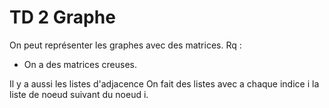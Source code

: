 # TD 2 Graphe

On peut représenter les graphes avec des matrices.
Rq : 
- On a des matrices creuses.

Il y a aussi les listes d'adjacence
On fait des listes avec a chaque indice i la liste de noeud suivant du noeud i.

